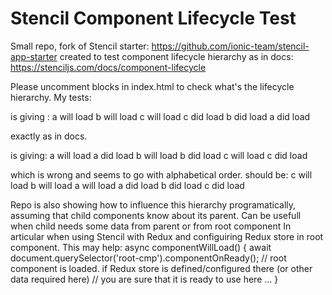 # Stencil Component Lifecycle Test

Small repo, fork of Stencil starter: https://github.com/ionic-team/stencil-app-starter
created to test component lifecycle hierarchy as in docs: https://stenciljs.com/docs/component-lifecycle

Please uncomment blocks in index.html to check what's the lifecycle hierarchy.
My tests:

<cmp-a>
  <cmp-b>
    <cmp-c></cmp-c>
  </cmp-b>
</cmp-a>

is giving : 
a will load
b will load
c will load
c did load 
b did load
a did load

exactly as in docs.

<cmp-c>
  <cmp-b>
    <cmp-a></cmp-a>
  </cmp-b>
</cmp-c>

is giving:
a will load
a did load
b will load
b did load
c will load
c did load

which is wrong and seems to go with alphabetical order. should be:
c will load
b will load
a will load
a did load 
b did load
c did load


Repo is also showing how to influence this hierarchy programatically, assuming that child components know about its parent. Can be usefull when child needs some data from parent or from root component In articular when using Stencil with Redux and configuiring Redux store in root component. This may help:
 async componentWillLoad() {
    await document.querySelector('root-cmp').componentOnReady();
    // root component is loaded. if Redux store is defined/configured there (or other data required here) 
    // you are sure that it is ready to use here
    ...
    }

